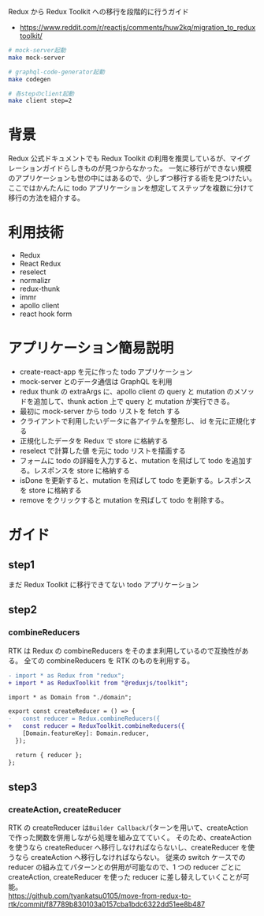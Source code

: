 Redux から Redux Toolkit への移行を段階的に行うガイド

- https://www.reddit.com/r/reactjs/comments/huw2kq/migration_to_reduxtoolkit/

```bash
# mock-server起動
make mock-server

# graphql-code-generator起動
make codegen

# 各stepのclient起動
make client step=2
```

# 背景

Redux 公式ドキュメントでも Redux Toolkit の利用を推奨しているが、マイグレーションガイドらしきものが見つからなかった。
一気に移行ができない規模のアプリケーションも世の中にはあるので、少しずつ移行する術を見つけたい。
ここではかんたんに todo アプリケーションを想定してステップを複数に分けて移行の方法を紹介する。

# 利用技術

- Redux
- React Redux
- reselect
- normalizr
- redux-thunk
- immr
- apollo client
- react hook form

# アプリケーション簡易説明

- create-react-app を元に作った todo アプリケーション
- mock-server とのデータ通信は GraphQL を利用
- redux thunk の extraArgs に、apollo client の query と mutation のメソッドを追加して、thunk action 上で query と mutation が実行できる。
- 最初に mock-server から todo リストを fetch する
- クライアントで利用したいデータに各アイテムを整形し、 id を元に正規化する
- 正規化したデータを Redux で store に格納する
- reselect で計算した値 を元に todo リストを描画する
- フォームに todo の詳細を入力すると、mutation を飛ばして todo を追加する。レスポンスを store に格納する
- isDone を更新すると、mutation を飛ばして todo を更新する。レスポンスを store に格納する
- remove をクリックすると mutation を飛ばして todo を削除する。

# ガイド

## step1

まだ Redux Toolkit に移行できてない todo アプリケーション

## step2

### combineReducers

RTK は Redux の combineReducers をそのまま利用しているので互換性がある。
全ての combineReducers を RTK のものを利用する。

```diff
- import * as Redux from "redux";
+ import * as ReduxToolkit from "@reduxjs/toolkit";

import * as Domain from "./domain";

export const createReducer = () => {
-   const reducer = Redux.combineReducers({
+   const reducer = ReduxToolkit.combineReducers({
    [Domain.featureKey]: Domain.reducer,
  });

  return { reducer };
};
```

## step3

### createAction, createReducer

RTK の createReducer は`Builder Callback`パターンを用いて、createAction で作った関数を併用しながら処理を組み立てていく。
そのため、createAction を使うなら createReducer へ移行しなければならないし、createReducer を使うなら createAction へ移行しなければならない。
従来の switch ケースでの reducer の組み立てパターンとの併用が可能なので、1 つの reducer ごとに createAction, createReducer を使った reducer に差し替えしていくことが可能。  
https://github.com/tyankatsu0105/move-from-redux-to-rtk/commit/f87789b830103a0157cba1bdc6322dd51ee8b487

